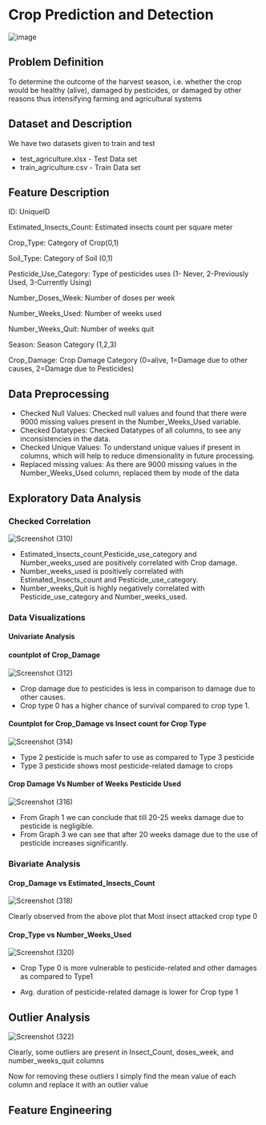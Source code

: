 # Crop Prediction and Detection

![image](https://user-images.githubusercontent.com/54531542/137821846-551bddc5-c71d-4f0e-a7b4-d7eec23ad969.png)

## Problem Definition

To determine the outcome of the harvest season, i.e. whether the crop would be healthy (alive), damaged by pesticides, or damaged by other reasons thus intensifying farming and agricultural systems

## Dataset and Description

We have two datasets given to train and test

* test_agriculture.xlsx - Test Data set
* train_agriculture.csv - Train Data set

## Feature Description

ID: UniqueID 

Estimated_Insects_Count: Estimated insects count per square meter 

Crop_Type: Category of Crop(0,1) 

Soil_Type: Category of Soil (0,1) 

Pesticide_Use_Category: Type of pesticides uses (1- Never, 2-Previously Used, 3-Currently Using) 

Number_Doses_Week: Number of doses per week 

Number_Weeks_Used: Number of weeks used 

Number_Weeks_Quit: Number of weeks quit 

Season: Season Category (1,2,3)

Crop_Damage: Crop Damage Category (0=alive, 1=Damage due to other causes, 2=Damage due to Pesticides)

## Data Preprocessing

* Checked Null Values:  Checked null values and found that there were 9000 missing values present in the Number_Weeks_Used variable.
* Checked Datatypes: Checked Datatypes of all columns, to see any inconsistencies in the data.
* Checked Unique Values: To understand unique values if present in columns, which will help to reduce dimensionality in future processing.
* Replaced missing values: As there are 9000 missing values in the Number_Weeks_Used column, replaced them by mode of the data

## Exploratory Data Analysis

### Checked Correlation

![Screenshot (310)](https://user-images.githubusercontent.com/54531542/137828235-e16ced42-8404-4e7e-90cc-afcff8983475.png)


* Estimated_Insects_count,Pesticide_use_category and Number_weeks_used are positively correlated with Crop damage.
* Number_weeks_used is positively correlated with Estimated_Insects_count and Pesticide_use_category.
* Number_weeks_Quit is highly negatively correlated with Pesticide_use_category and Number_weeks_used.

### Data Visualizations

#### Univariate Analysis

#### countplot of Crop_Damage

![Screenshot (312)](https://user-images.githubusercontent.com/54531542/137831778-9cd579f0-2092-4bef-8b14-6e547864bc00.png)

* Crop damage due to pesticides is less in comparison to damage due to other causes.
* Crop type 0 has a higher chance of survival compared to crop type 1.

#### Countplot for Crop_Damage vs Insect count for Crop Type

![Screenshot (314)](https://user-images.githubusercontent.com/54531542/137832009-1321ae63-4807-4c3a-9ae5-8b59e4433949.png)

* Type 2 pesticide is much safer to use as compared to Type 3 pesticide
* Type 3 pesticide shows most pesticide-related damage to crops

#### Crop Damage Vs Number of Weeks Pesticide Used

![Screenshot (316)](https://user-images.githubusercontent.com/54531542/137834067-ca5e3347-8db9-4280-8488-cc2caef32cbf.png)

* From Graph 1 we can conclude that till 20-25 weeks damage due to pesticide is negligible.
* From Graph 3 we can see that after 20 weeks damage due to the use of pesticide increases significantly.

### Bivariate Analysis

#### Crop_Damage vs Estimated_Insects_Count

![Screenshot (318)](https://user-images.githubusercontent.com/54531542/137844075-5b835df2-4074-4d3e-ace5-69a3abb5af14.png)

Clearly observed from the above plot that Most insect attacked crop type 0

#### Crop_Type vs Number_Weeks_Used

![Screenshot (320)](https://user-images.githubusercontent.com/54531542/137844311-e73a2091-ab21-4c02-9601-ebcf6ca09a1f.png)

* Crop Type 0 is more vulnerable to pesticide-related and other damages as compared to Type1

* Avg. duration of pesticide-related damage is lower for Crop type 1

## Outlier Analysis

![Screenshot (322)](https://user-images.githubusercontent.com/54531542/137848685-6a7717bd-8a2e-459b-a8c8-d64fe7445ee2.png)

Clearly, some outliers are present in Insect_Count, doses_week, and number_weeks_quit columns

Now for removing these outliers I simply find the mean value of each column and replace it with an outlier value

## Feature Engineering












